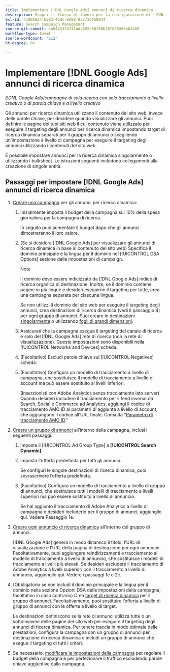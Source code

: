 ```yaml
---
title: Implementare [!DNL Google Ads] annunci di ricerca dinamica
description: Scopri il flusso di lavoro per la configurazione di [!DNL Google Ads] annunci di ricerca dinamica.
exl-id: 4c806824-b582-46dc-8d88-85c73bfb0944
feature: Search Campaign Management
source-git-commit: ca9425333731ada692c68f08b20f070265eb3409
workflow-type: tm+mt
source-wordcount: '612'
ht-degree: 0%

---
```


# Implementare [!DNL Google Ads] annunci di ricerca dinamica

*[!DNL Google Ads]campagne di sola ricerca con solo tracciamento a livello creativo o di parola chiave e a livello creativo*

Gli annunci per ricerca dinamica utilizzano il contenuto del sito web, invece delle parole chiave, per decidere quando visualizzare gli annunci. Puoi definire le pagine dei tuoi siti web il cui contenuto viene utilizzato per eseguire il targeting degli annunci per ricerca dinamica impostando target di ricerca dinamica separati per il gruppo di annunci o scegliendo un’impostazione a livello di campagna per eseguire il targeting degli annunci utilizzando i contenuti del sito web.

È possibile impostare annunci per la ricerca dinamica singolarmente o utilizzando i bulksheet. Le istruzioni seguenti includono collegamenti alla creazione di singole entità.

## Passaggi per impostare [!DNL Google Ads] annunci di ricerca dinamica

1. [Creare una campagna](/help/search-social-commerce/campaign-management/campaigns/campaign-manage.md) per gli annunci per ricerca dinamica:

   1. Inizialmente imposta il budget della campagna sul 10% della spesa giornaliera per la campagna di ricerca.

      In seguito puoi aumentare il budget dopo che gli annunci dimostreranno il loro valore.

   1. (Se si desidera [!DNL Google Ads] per visualizzare gli annunci di ricerca dinamica in base al contenuto del sito web) Specifica il dominio principale e la lingua per il dominio nel [!UICONTROL DSA Options] sezione delle impostazioni di campaign.

      >[!NOTE]
      >
      >Il dominio deve essere indicizzato da [!DNL Google Ads] indice di ricerca organica di destinazione. Inoltre, se il dominio contiene pagine in più lingue e desideri eseguirne il targeting per tutte, crea una campagna separata per ciascuna lingua.

      Se non utilizzi il dominio del sito web per eseguire il targeting degli annunci, crea destinazioni di ricerca dinamica (vedi il passaggio 4) per ogni gruppo di annunci. Puoi creare le destinazioni [singolarmente](/help/search-social-commerce/campaign-management/campaigns/dynamic-search-target-manage.md) o utilizzando [fogli di grandi dimensioni](/help/search-social-commerce/campaign-management/bulksheets/bulksheet-about.md).

   1. Assicurati che la campagna esegua il targeting del canale di ricerca e solo del [!DNL Google Ads] rete di ricerca (non la rete di visualizzazione). Queste impostazioni sono disponibili nella [!UICONTROL Networks and Devices] scheda.

   1. (Facoltativo) Escludi parole chiave sul [!UICONTROL Negatives] scheda.

   1. (Facoltativo) Configura un modello di tracciamento a livello di campagna, che sostituisce il modello di tracciamento a livello di account ma può essere sostituito ai livelli inferiori.

      (Inserzionisti con Adobe Analytics senza tracciamento lato server) Quando desideri includere il tracciamento per il feed inverso da Search, Social e Commerce ad Analytics, aggiungi il codice di tracciamento AMO ID ai parametri di aggiunta a livello di account, che aggiungono il codice all’URL finale. Consulta &quot;[Parametro di tracciamento AMO ID](/help/search-social-commerce/tracking/amo-id-tracking-parameter.md).&quot;

1. [Creare un gruppo di annunci](/help/search-social-commerce/campaign-management/campaigns/ad-group-manage.md) all’interno della campagna, inclusi i seguenti passaggi:

   1. Imposta il [!UICONTROL Ad Group Type] a **[!UICONTROL Search Dynamic].**

   1. Imposta l&#39;offerta predefinita per tutti gli annunci.

      Se configuri le singole destinazioni di ricerca dinamica, puoi sovrascrivere l’offerta predefinita.

   1. (Facoltativo) Configura un modello di tracciamento a livello di gruppo di annunci, che sostituisce tutti i modelli di tracciamento a livelli superiori ma può essere sostituito a livello di annuncio.

      Se hai aggiunto il tracciamento di Adobe Analytics a livello di campagna e desideri includerlo per il gruppo di annunci, aggiungilo qui. Vedere Passaggio 1e.

1. [Creare ogni annuncio di ricerca dinamica](/help/search-social-commerce/campaign-management/campaigns/ad-manage.md) all’interno del gruppo di annunci.

   [!DNL Google Ads] genera in modo dinamico il titolo, l’URL di visualizzazione e l’URL della pagina di destinazione per ogni annuncio. Facoltativamente, puoi aggiungere reindirizzamenti e tracciamento al modello di tracciamento a livello di annuncio, che sostituisce i modelli di tracciamento a livelli più elevati.
Se desideri escludere il tracciamento di Adobe Analytics a livelli superiori con il tracciamento a livello di annuncio, aggiungilo qui. Vedere i passaggi 1e e 2c.

1. (Obbligatorio se non includi il dominio principale e la lingua per il dominio nella sezione Opzioni DSA delle impostazioni della campagna; facoltativo in caso contrario) Crea [target di ricerca dinamica](/help/search-social-commerce/campaign-management/campaigns/dynamic-search-target-manage.md) per il gruppo di annunci. Facoltativamente, puoi sostituire l’offerta a livello di gruppo di annunci con le offerte a livello di target.

   Le destinazioni definiscono se la rete di annunci utilizza tutte o un sottoinsieme delle pagine del sito web per eseguire il targeting degli annunci di ricerca dinamica. Per tenere traccia in modo ottimale delle prestazioni, configura la campagna con un gruppo di annunci per destinazione di ricerca dinamica e includi un gruppo di annunci che esegue il targeting di tutti i criteri.

1. Se necessario, [modificare le impostazioni della campagna](/help/search-social-commerce/campaign-management/campaigns/campaign-manage.md) per regolare il budget della campagna e per perfezionare il traffico escludendo parole chiave aggiuntive dalla campagna.
